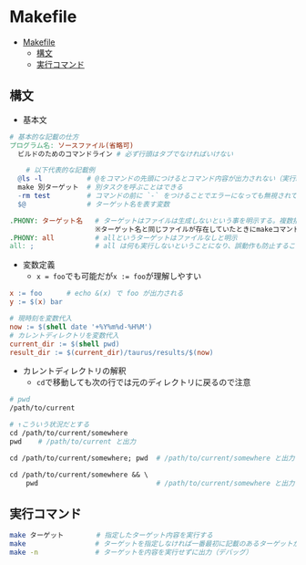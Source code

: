 # Makefile

- [Makefile](#makefile)
  - [構文](#構文)
  - [実行コマンド](#実行コマンド)

## 構文

- 基本文

```Makefile
# 基本的な記載の仕方
プログラム名: ソースファイル(省略可)
  ビルドのためのコマンドライン # 必ず行頭はタブでなければいけない

    # 以下代表的な記載例
  @ls -l           # @をコマンドの先頭につけるとコマンド内容が出力されない（実行結果は出力される）
  make 別ターゲット  # 別タスクを呼ぶことはできる
  -rm test         # コマンドの前に `-` をつけることでエラーになっても無視されて次に移る
  $@               # ターゲット名を表す変数

.PHONY: ターゲット名   # ターゲットはファイルは生成しないという事を明示する。複数指定可。
                     ※ターゲット名と同じファイルが存在していたときにmakeコマンドが実行されなくなるため。
.PHONY: all          # allというターゲットはファイルなしと明示
all: ;               # all は何も実行しないということになり、誤動作も防止することができる
```

- 変数定義
  - `x = foo`でも可能だが`x := foo`が理解しやすい

```Makefile
x := foo      # echo &(x) で foo が出力される
y := $(x) bar

# 現時刻を変数代入
now := $(shell date '+%Y%m%d-%H%M')
# カレントディレクトリを変数代入
current_dir := $(shell pwd)
result_dir := $(current_dir)/taurus/results/$(now)
```

- カレントディレクトリの解釈
  - `cd`で移動しても次の行では元のディレクトリに戻るので注意

```Makefile
# pwd
/path/to/current

# ↑こういう状況だとする
cd /path/to/current/somewhere
pwd    # /path/to/current と出力

cd /path/to/current/somewhere; pwd  # /path/to/current/somewhere と出力

cd /path/to/current/somewhere && \
    pwd                             # /path/to/current/somewhere と出力
```

## 実行コマンド

```sh
make ターゲット        # 指定したターゲット内容を実行する
make                 # ターゲットを指定しなければ一番最初に記載のあるターゲットが自動で実行される
make -n              # ターゲットを内容を実行せずに出力（デバッグ）
```
